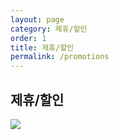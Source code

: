 ```yaml
---
layout: page
category: 제휴/할인
order: 1
title: 제휴/할인
permalink: /promotions
---
```


<h2 class="content-heading">
  <strong>제휴/할인</strong>
</h2>

![](https://previews.123rf.com/images/varijanta/varijanta1411/varijanta141100014/33741826-%EB%B9%84%EC%A6%88%EB%8B%88%EC%8A%A4-%EA%B8%88%EC%9C%B5-%EB%B9%84%EC%A6%88%EB%8B%88%EC%8A%A4-%EC%9E%90%EB%AC%B8-%EC%BB%A8%EC%84%A4%ED%8C%85-%EA%B8%88%EC%9C%B5-%EC%8B%9C%EC%9E%A5-%EC%A0%84%EB%9E%B5%EC%A0%81-%EC%A0%9C%ED%9C%B4-%EA%B8%80%EB%A1%9C%EB%B2%8C-%ED%86%B5%ED%95%A9-%EB%A7%88%EC%BC%80%ED%8C%85-%ED%94%8C%EB%9E%AB-%EB%94%94%EC%9E%90%EC%9D%B8-%EB%B2%A1%ED%84%B0-%EC%9D%BC%EB%9F%AC%EC%8A%A4%ED%8A%B8-%EB%A0%88%EC%9D%B4-%EC%85%98-%EA%B0%9C%EB%85%90%EC%9E%85%EB%8B%88%EB%8B%A4-%EC%9B%B9-%EB%B0%B0%EB%84%88-%EC%9D%B8%EC%87%84-.jpg)
